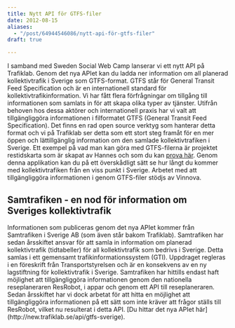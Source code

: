 ```yaml
---
title: Nytt API för GTFS-filer
date: 2012-08-15
aliases:
  - "/post/64944546086/nytt-api-för-gtfs-filer"
draft: true

---
```


I samband med Sweden Social Web Camp lanserar vi ett nytt API på Trafiklab. Genom det nya APIet kan du ladda ner information om all planerad kollektivtrafik i Sverige som GTFS-format. GTFS står för General Transit Feed Specification och är en internationell standard för kollektivtrafikinformation.
Vi har fått flera förfrågningar om tillgång till informationen som samlats in för att skapa olika typer av tjänster. Utifrån behoven hos dessa aktörer och internationell praxis har vi valt att tillgängliggöra informationen i filformatet GTFS (General Transit Feed Specification). Det finns en rad open source verktyg som hanterar detta format och vi på Trafiklab ser detta som ett stort steg framåt för en mer öppen och lättillgänglig information om den samlade kollektivtrafiken i Sverige.
Ett exempel på vad man kan göra med GTFS-filerna är projektet restidskarta som är skapat av Hannes och som du kan [prova här](http://www.trafiklab.se/projekt/restidskarta). Genom denna applikation kan du på ett överskådligt sätt se hur långt du kommer med kollektivtrafiken från en viss punkt i Sverige.
Arbetet med att tillgängliggöra informationen i genom GTFS-filer stödjs av Vinnova.
 <h2>Samtrafiken - en nod för information om Sveriges kollektivtrafik</h2>
Informationen som publiceras genom det nya APIet kommer från Samtrafiken i Sverige AB (som även står bakom Trafiklab). Samtrafiken har sedan årsskiftet ansvar för att samla in information om planerad kollektivtrafik (tidtabeller) för all kollektivtrafik som bedrivs i Sverige. Detta samlas i ett gemensamt trafikinformationssystem (GTI). Uppdraget regleras i en föreskrift från Transportstyrelsen och är en konsekvens av en ny lagstiftning för kollektivtrafik i Sverige.
Samtrafiken har hittills endast haft möjlighet att tillgängliggöra informationen genom den nationella reseplaneraren ResRobot, i appar och genom ett  API till reseplaneraren. Sedan årsskiftet har vi dock arbetat för att hitta en möjlighet att tillgängliggöra informationen på ett sätt som inte kräver att frågor ställs till ResRobot, vilket nu resulterat i detta API.
[Du hittar det nya APIet här](http://new.trafiklab.se/api/gtfs-sverige).
 

